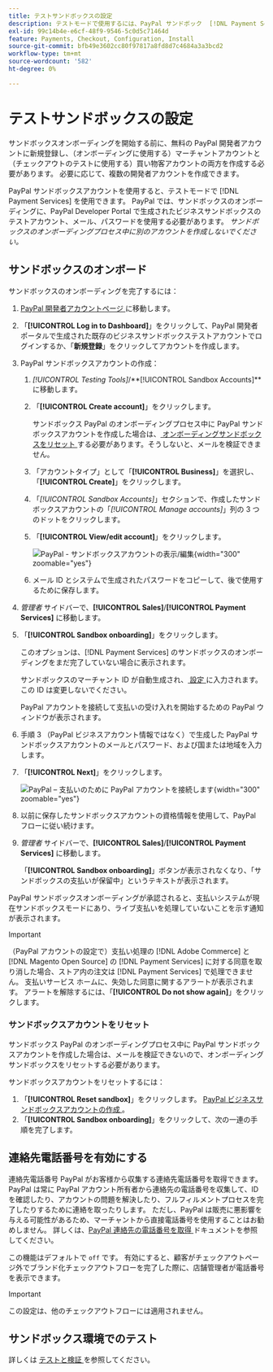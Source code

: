 ```yaml
---
title: テストサンドボックスの設定
description: テストモードで使用するには、PayPal サンドボック  [!DNL Payment Services]  アカウントを使用します。
exl-id: 99c14b4e-e6cf-48f9-9546-5c0d5c71464d
feature: Payments, Checkout, Configuration, Install
source-git-commit: bfb49e3602cc80f97817a8fd8d7c4684a3a3bcd2
workflow-type: tm+mt
source-wordcount: '582'
ht-degree: 0%

---
```


# テストサンドボックスの設定

サンドボックスオンボーディングを開始する前に、無料の PayPal 開発者アカウントに新規登録し、（オンボーディングに使用する）マーチャントアカウントと（チェックアウトのテストに使用する）買い物客アカウントの両方を作成する必要があります。 必要に応じて、複数の開発者アカウントを作成できます。

PayPal サンドボックスアカウントを使用すると、テストモードで [!DNL Payment Services] を使用できます。 PayPal では、サンドボックスのオンボーディングに、PayPal Developer Portal で生成されたビジネスサンドボックスのテストアカウント、メール、パスワードを使用する必要があります。 *サンドボックスのオンボーディングプロセス中に別のアカウントを作成しないでください。*

## サンドボックスのオンボード

サンドボックスのオンボーディングを完了するには：

1. [PayPal 開発者アカウントページ ](https://developer.paypal.com/developer/accounts/) に移動します。
1. 「**[!UICONTROL Log in to Dashboard]**」をクリックして、PayPal 開発者ポータルで生成された既存のビジネスサンドボックステストアカウントでログインするか、「**新規登録**」をクリックしてアカウントを作成します。
1. PayPal サンドボックスアカウントの作成：
   1. _[!UICONTROL Testing Tools]_/**[!UICONTROL Sandbox Accounts]**に移動します。
   1. 「**[!UICONTROL Create account]**」をクリックします。

      サンドボックス PayPal のオンボーディングプロセス中に PayPal サンドボックスアカウントを作成した場合は、[ オンボーディングサンドボックスをリセット ](#reset-your-sandbox-account) する必要があります。そうしないと、メールを検証できません。

   1. 「アカウントタイプ」として「**[!UICONTROL Business]**」を選択し、「**[!UICONTROL Create]**」をクリックします。
   1. 「_[!UICONTROL Sandbox Accounts]_」セクションで、作成したサンドボックスアカウントの「_[!UICONTROL Manage accounts]_」列の 3 つのドットをクリックします。
   1. 「**[!UICONTROL View/edit account]**」をクリックします。

      ![PayPal - サンドボックスアカウントの表示/編集 ](assets/onboarding-viewedit-sandbox.png){width="300" zoomable="yes"}

   1. メール ID とシステムで生成されたパスワードをコピーして、後で使用するために保存します。

1. _管理者_ サイドバーで、**[!UICONTROL Sales]**/**[!UICONTROL Payment Services]** に移動します。
1. 「**[!UICONTROL Sandbox onboarding]**」をクリックします。

   このオプションは、[!DNL Payment Services] のサンドボックスのオンボーディングをまだ完了していない場合に表示されます。

   サンドボックスのマーチャント ID が自動生成され、[ 設定 ](settings.md) に入力されます。 この ID は変更しないでください。

   PayPal アカウントを接続して支払いの受け入れを開始するための PayPal ウィンドウが表示されます。

1. 手順 3 （PayPal ビジネスアカウント情報ではなく）で生成した PayPal サンドボックスアカウントのメールとパスワード、および国または地域を入力します。
1. 「**[!UICONTROL Next]**」をクリックします。

   ![PayPal – 支払いのために PayPal アカウントを接続します ](assets/paypal-connectacct.png){width="300" zoomable="yes"}

1. 以前に保存したサンドボックスアカウントの資格情報を使用して、PayPal フローに従い続けます。
1. _管理者_ サイドバーで、**[!UICONTROL Sales]**/**[!UICONTROL Payment Services]** に移動します。

   「**[!UICONTROL Sandbox onboarding]**」ボタンが表示されなくなり、「サンドボックスの支払いが保留中」というテキストが表示されます。

PayPal サンドボックスオンボーディングが承認されると、支払いシステムが現在サンドボックスモードにあり、ライブ支払いを処理していないことを示す通知が表示されます。

>[!IMPORTANT]
>
>（PayPal アカウントの設定で）支払い処理の [!DNL Adobe Commerce] と [!DNL Magento Open Source] の [!DNL Payment Services] に対する同意を取り消した場合、ストア内の注文は [!DNL Payment Services] で処理できません。 支払いサービス ホームに、失効した同意に関するアラートが表示されます。 アラートを解除するには、「**[!UICONTROL Do not show again]**」をクリックします。

### サンドボックスアカウントをリセット

サンドボックス PayPal のオンボーディングプロセス中に PayPal サンドボックスアカウントを作成した場合は、メールを検証できないので、オンボーディングサンドボックスをリセットする必要があります。

サンドボックスアカウントをリセットするには：

1. 「**[!UICONTROL Reset sandbox]**」をクリックします。 [PayPal ビジネスサンドボックスアカウントの作成 ](https://developer.paypal.com/docs/api-basics/sandbox/accounts/#create-a-business-sandbox-account)。
1. 「**[!UICONTROL Sandbox onboarding]**」をクリックして、次の一連の手順を完了します。

## 連絡先電話番号を有効にする

連絡先電話番号 PayPal がお客様から収集する連絡先電話番号を取得できます。 PayPal は常に PayPal アカウント所有者から連絡先の電話番号を収集して、ID を確認したり、アカウントの問題を解決したり、フルフィルメントプロセスを完了したりするために連絡を取ったりします。 ただし、PayPal は販売に悪影響を与える可能性があるため、マーチャントから直接電話番号を使用することはお勧めしません。 詳しくは、[PayPal 連絡先の電話番号を取得 ](https://www.sandbox.paypal.com/businessmanage/preferences/website) ドキュメントを参照してください。

この機能はデフォルトで `off` です。 有効にすると、顧客がチェックアウトページ外でブランド化チェックアウトフローを完了した際に、店舗管理者が電話番号を表示できます。

>[!IMPORTANT]
>
>この設定は、他のチェックアウトフローには適用されません。

## サンドボックス環境でのテスト

詳しくは [ テストと検証 ](test-validate.md) を参照してください。
